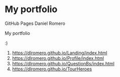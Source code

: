 # My portfolio
GitHub Pages Daniel Romero

My portfolio

:)

1. https://dlromero.github.io/Landing/index.html
2. https://dlromero.github.io/Profile/index.html
3. https://dlromero.github.io/QuestionBs/index.html
4. https://dlromero.github.io/TourHeroes
